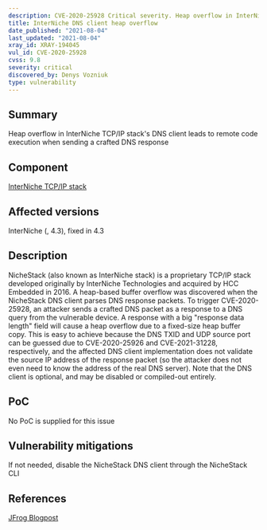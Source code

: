 ```yaml
---
description: CVE-2020-25928 Critical severity. Heap overflow in InterNiche TCP/IP stack's DNS client leads to remote code execution when sending a crafted DNS response
title: InterNiche DNS client heap overflow
date_published: "2021-08-04"
last_updated: "2021-08-04"
xray_id: XRAY-194045
vul_id: CVE-2020-25928
cvss: 9.8
severity: critical
discovered_by: Denys Vozniuk
type: vulnerability
---
```

## Summary
Heap overflow in InterNiche TCP/IP stack's DNS client leads to remote code execution when sending a crafted DNS response

## Component

[InterNiche TCP/IP stack](https://www.hcc-embedded.com/products/networking/tcpip-applications)

## Affected versions

InterNiche (, 4.3), fixed in 4.3

## Description

NicheStack (also known as InterNiche stack) is a proprietary TCP/IP stack developed originally by InterNiche Technologies and acquired by HCC Embedded in 2016. A heap-based buffer overflow was discovered when the NicheStack DNS client parses DNS response packets. To trigger CVE-2020-25928, an attacker sends a crafted DNS packet as a response to a DNS query from the vulnerable device. A response with a big "response data length" field will cause a heap overflow due to a fixed-size heap buffer copy. This is easy to achieve because the DNS TXID and UDP source port can be guessed due to CVE-2020-25926 and CVE-2021-31228, respectively, and the affected DNS client implementation does not validate the source IP address of the response packet (so the attacker does not even need to know the address of the real DNS server). Note that the DNS client is optional, and may be disabled or compiled-out entirely.

## PoC

No PoC is supplied for this issue

## Vulnerability mitigations

If not needed, disable the NicheStack DNS client through the NicheStack CLI

## References

[JFrog Blogpost](https://jfrog.com/blog/infrahalt-14-new-security-vulnerabilities-found-in-nichestack/)
